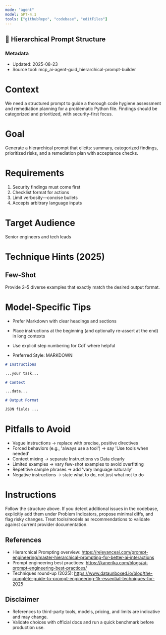 ```yaml
---
mode: "agent"
model: GPT-4.1
tools: ["githubRepo", "codebase", "editFiles"]
---
```


## 🧭 Hierarchical Prompt Structure

### Metadata

- Updated: 2025-08-23
- Source tool: mcp_ai-agent-guid_hierarchical-prompt-builder

# Context

We need a structured prompt to guide a thorough code hygiene assessment and remediation planning for a problematic Python file. Findings should be categorized and prioritized, with security-first focus.

# Goal

Generate a hierarchical prompt that elicits: summary, categorized findings, prioritized risks, and a remediation plan with acceptance checks.

# Requirements

1. Security findings must come first
2. Checklist format for actions
3. Limit verbosity—concise bullets
4. Accepts arbitrary language inputs

# Target Audience

Senior engineers and tech leads

# Technique Hints (2025)

## Few-Shot

Provide 2–5 diverse examples that exactly match the desired output format.

# Model-Specific Tips

- Prefer Markdown with clear headings and sections
- Place instructions at the beginning (and optionally re-assert at the end) in long contexts
- Use explicit step numbering for CoT where helpful

- Preferred Style: MARKDOWN

```md
# Instructions

...your task...

# Context

...data...

# Output Format

JSON fields ...
```

# Pitfalls to Avoid

- Vague instructions → replace with precise, positive directives
- Forced behaviors (e.g., 'always use a tool') → say 'Use tools when needed'
- Context mixing → separate Instructions vs Data clearly
- Limited examples → vary few-shot examples to avoid overfitting
- Repetitive sample phrases → add 'vary language naturally'
- Negative instructions → state what to do, not just what not to do

# Instructions

Follow the structure above. If you detect additional issues in the codebase, explicitly add them under Problem Indicators, propose minimal diffs, and flag risky changes. Treat tools/models as recommendations to validate against current provider documentation.

## References

- Hierarchical Prompting overview: https://relevanceai.com/prompt-engineering/master-hierarchical-prompting-for-better-ai-interactions
- Prompt engineering best practices: https://kanerika.com/blogs/ai-prompt-engineering-best-practices/
- Techniques round-up (2025): https://www.dataunboxed.io/blog/the-complete-guide-to-prompt-engineering-15-essential-techniques-for-2025

## Disclaimer

- References to third-party tools, models, pricing, and limits are indicative and may change.
- Validate choices with official docs and run a quick benchmark before production use.
